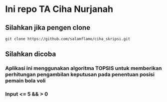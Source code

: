 # Ini repo TA Ciha Nurjanah
## Silahkan jika pengen clone
`git clone https://github.com/salamflamo/ciha_skripsi.git`

## Silahkan dicoba

### Aplikasi ini menggunakan algoritma TOPSIS untuk memberikan perhitungan pengambilan keputusan pada penentuan posisi pemain bola voli

### Input <= 5 && > 0 
